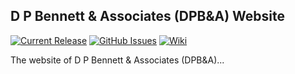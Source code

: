 ## D P Bennett & Associates (DPB&amp;A) Website

[![Current Release](https://img.shields.io/badge/release-latest-green.svg)](https://github.com/DPBandA/dpba-website/releases/latest)
[![GitHub Issues](https://img.shields.io/github/issues/dpbanda/dpba-website.svg)](https://github.com/dpbanda/dpba-website/issues)
[![Wiki](https://img.shields.io/badge/documentation-wiki-green.svg)](https://github.com/DPBandA/dpba-website/wiki)

The website of D P Bennett & Associates (DPB&amp;A)...
